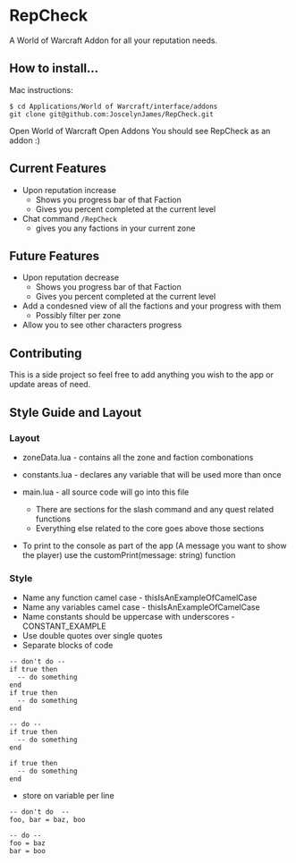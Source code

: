 # RepCheck
A World of Warcraft Addon for all your reputation needs.

## How to install...

Mac instructions:
```
$ cd Applications/World of Warcraft/interface/addons
git clone git@github.com:JoscelynJames/RepCheck.git
```
Open World of Warcraft 
Open Addons 
You should see RepCheck as an addon
:) 

## Current Features

* Upon reputation increase
  * Shows you progress bar of that Faction
  * Gives you percent completed at the current level
* Chat command ```/RepCheck```
  * gives you any factions in your current zone


## Future Features

* Upon reputation decrease
  * Shows you progress bar of that Faction
  * Gives you percent completed at the current level
* Add a condesned view of all the factions and your progress with them
  * Possibly filter per zone
* Allow you to see other characters progress

## Contributing

This is a side project so feel free to add anything you wish to the app or update areas of need. 

## Style Guide and Layout

### Layout
* zoneData.lua - contains all the zone and faction combonations
* constants.lua - declares any variable that will be used more than once
* main.lua - all source code will go into this file 
  * There are sections for the slash command and any quest related functions
  * Everything else related to the core goes above those sections

* To print to the console as part of the app (A message you want to show the player) use the customPrint(message: string) function

### Style

* Name any function camel case - thisIsAnExampleOfCamelCase
* Name any variables camel case - thisIsAnExampleOfCamelCase
* Name constants should be uppercase with underscores - CONSTANT_EXAMPLE
* Use double quotes over single quotes
* Separate blocks of code
```
-- don't do --
if true then
  -- do something
end
if true then
  -- do something
end

-- do --
if true then
  -- do something
end

if true then
  -- do something
end

```
* store on variable per line
```
-- don't do  --
foo, bar = baz, boo

-- do --
foo = baz
bar = boo
```


